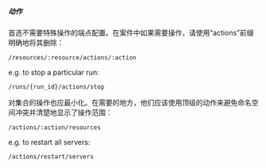 ##### 动作

首选不需要特殊操作的端点配置。在案件中如果需要操作，请使用“actions”前缀明确地将其删除：

```
/resources/:resource/actions/:action
```

e.g. to stop a particular run:

```
/runs/{run_id}/actions/stop
```

对集合的操作也应最小化。在需要的地方，他们应该使用顶级的动作来避免命名空间冲突并清楚地显示了操作范围：

```
/actions/:action/resources
```

e.g. to restart all servers:

```
/actions/restart/servers
```
